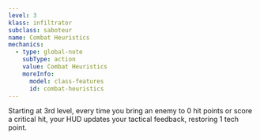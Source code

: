 ```yaml
---
level: 3
klass: infiltrator
subclass: saboteur
name: Combat Heuristics
mechanics:
  - type: global-note
    subType: action
    value: Combat Heuristics
    moreInfo:
      model: class-features
      id: combat-heuristics
---
```

Starting at 3rd level, every time you bring an enemy to 0 hit points or score a critical hit, your HUD updates your tactical
feedback, restoring 1 tech point.
